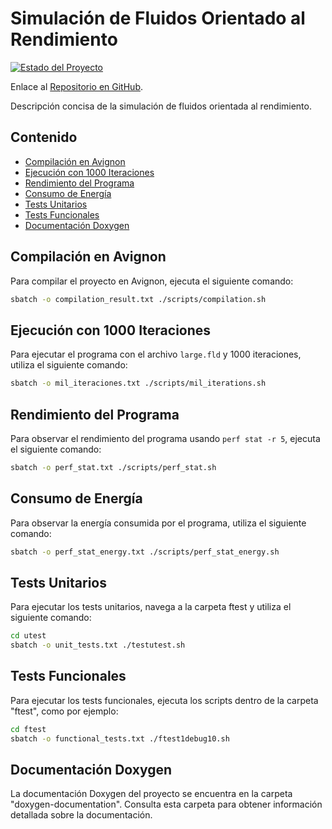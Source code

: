 # Simulación de Fluidos Orientado al Rendimiento

[![Estado del Proyecto](https://img.shields.io/badge/estado-finalizado-red.svg)](https://github.com/bale2manos/ac_p1/tree/final_version)

Enlace al [Repositorio en GitHub](https://github.com/bale2manos/ac_p1/tree/final_version).

Descripción concisa de la simulación de fluidos orientada al rendimiento.

## Contenido

- [Compilación en Avignon](#compilación-en-avignon)
- [Ejecución con 1000 Iteraciones](#ejecución-con-1000-iteraciones)
- [Rendimiento del Programa](#rendimiento-del-programa)
- [Consumo de Energía](#consumo-de-energía)
- [Tests Unitarios](#tests-unitarios)
- [Tests Funcionales](#tests-funcionales)
- [Documentación Doxygen](#documentación-doxygen)

## Compilación en Avignon

Para compilar el proyecto en Avignon, ejecuta el siguiente comando:

```bash
sbatch -o compilation_result.txt ./scripts/compilation.sh
```

## Ejecución con 1000 Iteraciones

Para ejecutar el programa con el archivo `large.fld` y 1000 iteraciones, utiliza el siguiente comando:

```bash
sbatch -o mil_iteraciones.txt ./scripts/mil_iterations.sh
```

## Rendimiento del Programa

Para observar el rendimiento del programa usando `perf stat -r 5`, ejecuta el siguiente comando:

```bash
sbatch -o perf_stat.txt ./scripts/perf_stat.sh
```
## Consumo de Energía

Para observar la energía consumida por el programa, utiliza el siguiente comando:

```bash
sbatch -o perf_stat_energy.txt ./scripts/perf_stat_energy.sh
```

## Tests Unitarios
Para ejecutar los tests unitarios, navega a la carpeta ftest y utiliza el siguiente comando:

```bash
cd utest
sbatch -o unit_tests.txt ./testutest.sh
```

## Tests Funcionales
Para ejecutar los tests funcionales, ejecuta los scripts dentro de la carpeta "ftest", como por ejemplo:

```bash
cd ftest
sbatch -o functional_tests.txt ./ftest1debug10.sh
```

## Documentación Doxygen
La documentación Doxygen del proyecto se encuentra en la carpeta "doxygen-documentation". Consulta esta carpeta para obtener información detallada sobre la documentación.
